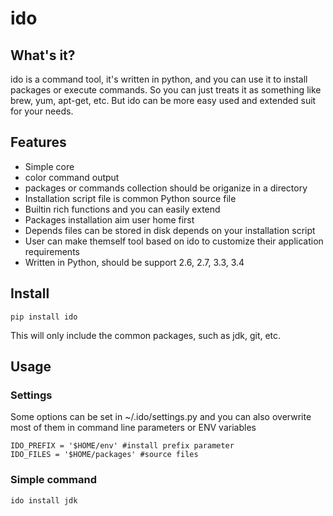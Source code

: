 # ido

## What's it?

ido is a command tool, it's written in python, and you can use it to install packages or
execute commands. So you can just treats it as something like brew, yum, apt-get, etc.
But ido can be more easy used and extended suit for your needs.

## Features

* Simple core
* color command output
* packages or commands collection should be origanize in a directory
* Installation script file is common Python source file
* Builtin rich functions and you can easily extend
* Packages installation aim user home first
* Depends files can be stored in disk depends on your installation script
* User can make themself tool based on ido to customize their application requirements
* Written in Python, should be support 2.6, 2.7, 3.3, 3.4

## Install

```
pip install ido
```

This will only include the common packages, such as jdk, git, etc.

## Usage

### Settings

Some options can be set in ~/.ido/settings.py and you can also overwrite most of them in command line parameters or ENV variables

```
IDO_PREFIX = '$HOME/env' #install prefix parameter
IDO_FILES = '$HOME/packages' #source files
```


### Simple command

```
ido install jdk
```